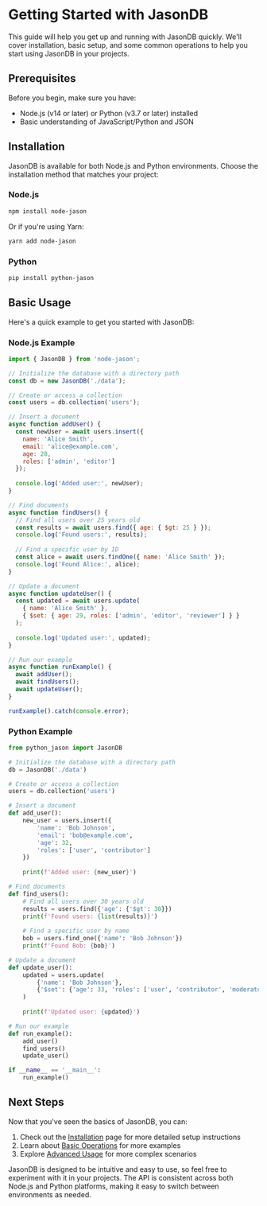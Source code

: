 # Getting Started with JasonDB

This guide will help you get up and running with JasonDB quickly. We'll cover installation, basic setup, and some common operations to help you start using JasonDB in your projects.

## Prerequisites

Before you begin, make sure you have:

- Node.js (v14 or later) or Python (v3.7 or later) installed
- Basic understanding of JavaScript/Python and JSON

## Installation

JasonDB is available for both Node.js and Python environments. Choose the installation method that matches your project:

### Node.js

```bash
npm install node-jason
```

Or if you're using Yarn:

```bash
yarn add node-jason
```

### Python

```bash
pip install python-jason
```

## Basic Usage

Here's a quick example to get you started with JasonDB:

### Node.js Example

```javascript
import { JasonDB } from 'node-jason';

// Initialize the database with a directory path
const db = new JasonDB('./data');

// Create or access a collection
const users = db.collection('users');

// Insert a document
async function addUser() {
  const newUser = await users.insert({
    name: 'Alice Smith',
    email: 'alice@example.com',
    age: 28,
    roles: ['admin', 'editor']
  });
  
  console.log('Added user:', newUser);
}

// Find documents
async function findUsers() {
  // Find all users over 25 years old
  const results = await users.find({ age: { $gt: 25 } });
  console.log('Found users:', results);
  
  // Find a specific user by ID
  const alice = await users.findOne({ name: 'Alice Smith' });
  console.log('Found Alice:', alice);
}

// Update a document
async function updateUser() {
  const updated = await users.update(
    { name: 'Alice Smith' },
    { $set: { age: 29, roles: ['admin', 'editor', 'reviewer'] } }
  );
  
  console.log('Updated user:', updated);
}

// Run our example
async function runExample() {
  await addUser();
  await findUsers();
  await updateUser();
}

runExample().catch(console.error);
```

### Python Example

```python
from python_jason import JasonDB

# Initialize the database with a directory path
db = JasonDB('./data')

# Create or access a collection
users = db.collection('users')

# Insert a document
def add_user():
    new_user = users.insert({
        'name': 'Bob Johnson',
        'email': 'bob@example.com',
        'age': 32,
        'roles': ['user', 'contributor']
    })
    
    print(f'Added user: {new_user}')

# Find documents
def find_users():
    # Find all users over 30 years old
    results = users.find({'age': {'$gt': 30}})
    print(f'Found users: {list(results)}')
    
    # Find a specific user by name
    bob = users.find_one({'name': 'Bob Johnson'})
    print(f'Found Bob: {bob}')

# Update a document
def update_user():
    updated = users.update(
        {'name': 'Bob Johnson'},
        {'$set': {'age': 33, 'roles': ['user', 'contributor', 'moderator']}}
    )
    
    print(f'Updated user: {updated}')

# Run our example
def run_example():
    add_user()
    find_users()
    update_user()

if __name__ == '__main__':
    run_example()
```

## Next Steps

Now that you've seen the basics of JasonDB, you can:

1. Check out the [Installation](/guide/installation) page for more detailed setup instructions
2. Learn about [Basic Operations](/guide/basic-operations) for more examples
3. Explore [Advanced Usage](/guide/advanced-usage) for more complex scenarios

JasonDB is designed to be intuitive and easy to use, so feel free to experiment with it in your projects. The API is consistent across both Node.js and Python platforms, making it easy to switch between environments as needed.